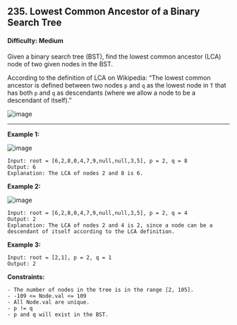 ## 235. Lowest Common Ancestor of a Binary Search Tree

#### Difficulty: Medium

Given a binary search tree (BST), find the lowest common ancestor (LCA) node of two given nodes in the BST.

According to the definition of LCA on Wikipedia: “The lowest common ancestor is defined between two nodes ```p``` and ```q``` as the lowest node in ```T``` that has both ```p``` and ```q``` as descendants (where we allow a node to be a descendant of itself).”

![image](https://user-images.githubusercontent.com/35042430/206313647-37857dcb-bdfd-4181-8ee7-717a5dd2dd71.png)

---

__Example 1:__

![image](https://assets.leetcode.com/uploads/2018/12/14/binarysearchtree_improved.pngw)

```
Input: root = [6,2,8,0,4,7,9,null,null,3,5], p = 2, q = 8
Output: 6
Explanation: The LCA of nodes 2 and 8 is 6.
```

__Example 2:__

![image](https://assets.leetcode.com/uploads/2018/12/14/binarysearchtree_improved.png)

```
Input: root = [6,2,8,0,4,7,9,null,null,3,5], p = 2, q = 4
Output: 2
Explanation: The LCA of nodes 2 and 4 is 2, since a node can be a descendant of itself according to the LCA definition.
```

__Example 3:__
```
Input: root = [2,1], p = 2, q = 1
Output: 2
```

__Constraints:__
```
- The number of nodes in the tree is in the range [2, 105].
- -109 <= Node.val <= 109
- All Node.val are unique.
- p != q
- p and q will exist in the BST.
```
